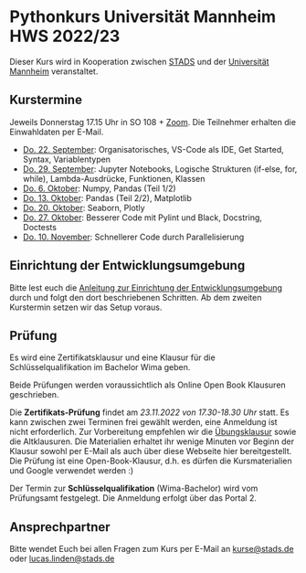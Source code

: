 # Pythonkurs Universität Mannheim HWS 2022/23

Dieser Kurs wird in Kooperation zwischen [STADS](https://stads.uni-mannheim.de) und der [Universität Mannheim](http://uni-mannheim.de) veranstaltet.

## Kurstermine

Jeweils Donnerstag 17.15 Uhr in SO 108 + [Zoom](https://zoom.us). Die Teilnehmer erhalten die Einwahldaten per E-Mail.

* [Do. 22. September](lec01/agenda.md): Organisatorisches, VS-Code als IDE, Get Started, Syntax, Variablentypen
* [Do. 29. September](lec02/agenda.md): Jupyter Notebooks, Logische Strukturen (if-else, for, while), Lambda-Ausdrücke, Funktionen, Klassen
* [Do. 6. Oktober](lec03/agenda.md): Numpy, Pandas (Teil 1/2)
* [Do. 13. Oktober](lec04/agenda.md): Pandas (Teil 2/2), Matplotlib 
* [Do. 20. Oktober](lec05/agenda.md): Seaborn, Plotly
* [Do. 27. Oktober](lec06/agenda.md): Besserer Code mit Pylint und Black, Docstring, Doctests 
* [Do. 10. November](lec07/agenda.md): Schnellerer Code durch Parallelisierung 


## Einrichtung der Entwicklungsumgebung

Bitte lest euch die [Anleitung zur Einrichtung der Entwicklungsumgebung](SetupIDE_Environment.md) durch und folgt den dort beschriebenen Schritten.
Ab dem zweiten Kurstermin setzen wir das Setup voraus.

## Prüfung
Es wird eine Zertifikatsklausur und eine Klausur für die Schlüsselqualifikation im Bachelor Wima geben.

Beide Prüfungen werden voraussichtlich als Online Open Book Klausuren geschrieben.

Die **Zertifikats-Prüfung** findet am *23.11.2022 von 17.30-18.30 Uhr* statt. Es kann zwischen zwei Terminen frei gewählt werden, eine Anmeldung ist nicht erforderlich. Zur Vorbereitung empfehlen wir die [Übungsklausur](mock_exam/tasks.md) sowie die Altklausuren. Die Materialien erhaltet ihr wenige Minuten vor Beginn der Klausur sowohl per E-Mail als auch über diese Webseite hier bereitgestellt. Die Prüfung ist eine Open-Book-Klausur, d.h. es dürfen die Kursmaterialien und Google verwendet werden :)

Der Termin zur **Schlüsselqualifikation** (Wima-Bachelor) wird vom Prüfungsamt festgelegt. Die Anmeldung erfolgt über das Portal 2.

## Ansprechpartner

Bitte wendet Euch bei allen Fragen zum Kurs per E-Mail an [kurse@stads.de](mailto:kurse@stads.de) oder [lucas.linden@stads.de](mailto:lucas.linden@stads.de)
